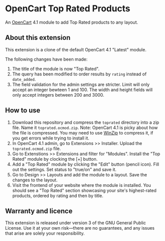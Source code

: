 # OpenCart Top Rated Products
An [OpenCart](https://www.opencart.com/) 4.1 module to add Top Rated products to any layout.

## About this extension

This extension is a clone of the default OpenCart 4.1 "Latest" module.

The following changes have been made:

1) The title of the module is now "Top Rated". 
2) The query has been modified to order results by `rating` instead of `date_added`.
3) The field validation for the admin settings are stricter. Limit will only accept an integer bewteen 1 and 100. The width and height fields will only accept integers between 200 and 3000.

## How to use

1) Download this repository and compress the `toprated` directory into a zip file. Name it `toprated.ocmod.zip`. Note: OpenCart 4.1 is picky about how the file is compressed. You may need to use [WinZip](https://www.winzip.com/) to compress it, if you get errors while trying to install it.
2) In OpenCart 4.1 admin, go to Extensions >> Installer. Upload the `toprated.ocmod.zip` file.
3) Go to Extenstions >> Extensions and filter for "Modules". Install the "Top Rated" module by clocking the [+] button.
4) Add a "Top Rated" module by clicking the "Edit" button (pencil icon). Fill out the settings. Set status to "true/on" and save it.
5) Go to Design >> Layouts and add the module to a layout. Save the changes to the layout.
6) Visit the frontend of your website where the module is installed. You should see a "Top Rated" section showcasing your site's highest-rated products, ordered by rating and then by title.

## Warranty and licence

This extension is released under version 3 of the GNU General Public License. Use it at your own risk—there are no guarantees, and any issues that arise are solely your responsibility.
